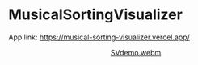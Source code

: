 # MusicalSortingVisualizer
App link: https://musical-sorting-visualizer.vercel.app/
<div id="header" align="center">
  
  [SVdemo.webm](https://github.com/ShreyaDhiman24/SortingVisualizer/assets/98320971/9ace0828-b458-4ff1-a53f-e32b9c34edc2)

</div>
